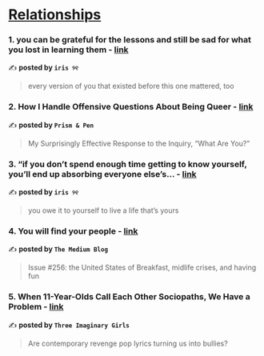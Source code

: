 
<h1><a href=https://medium.com/tag/relationships/recommended target="_blank" rel="noopener noreferrer">Relationships</a></h1>
<h3>1. you can be grateful for the lessons and still be sad for what you lost in learning them - <a href="https://medium.com/@fyoaeuriz/you-can-be-grateful-for-the-lessons-and-still-be-sad-for-what-you-lost-in-learning-them-450472c6056a" target="_blank" rel="noopener noreferrer">link</a></h3>

✍️ **posted by `iris ୨୧`**

<blockquote>every version of you that existed before this one mattered, too</blockquote>

<h3>2. How I Handle Offensive Questions About Being Queer - <a href="https://medium.com/prismnpen/how-i-handle-offensive-questions-about-being-queer-76b724805dcb" target="_blank" rel="noopener noreferrer">link</a></h3>

✍️ **posted by `Prism & Pen`**

<blockquote>My Surprisingly Effective Response to the Inquiry, “What Are You?”</blockquote>

<h3>3. “if you don’t spend enough time getting to know yourself, you’ll end up absorbing everyone else’s… - <a href="https://medium.com/@fyoaeuriz/if-you-dont-spend-enough-time-getting-to-know-yourself-you-ll-end-up-absorbing-everyone-else-s-e52c3ff17df4" target="_blank" rel="noopener noreferrer">link</a></h3>

✍️ **posted by `iris ୨୧`**

<blockquote>you owe it to yourself to live a life that’s yours</blockquote>

<h3>4. You will find your people - <a href="https://medium.com/blog/you-will-find-your-people-0253321a5c62" target="_blank" rel="noopener noreferrer">link</a></h3>

✍️ **posted by `The Medium Blog`**

<blockquote>Issue #256: the United States of Breakfast, midlife crises, and having fun</blockquote>

<h3>5. When 11-Year-Olds Call Each Other Sociopaths, We Have a Problem - <a href="https://medium.com/three-imaginary-girls/when-11-year-olds-call-each-other-sociopaths-we-have-a-problem-69a38d2095cd" target="_blank" rel="noopener noreferrer">link</a></h3>

✍️ **posted by `Three Imaginary Girls`**

<blockquote>Are contemporary revenge pop lyrics turning us into bullies?</blockquote>

